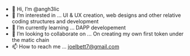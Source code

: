 - 👋 Hi, I’m @angh3lic
- 👀 I’m interested in ... UI & UX creation, web designs and other relative coding structures and development
- 🌱 I’m currently learning ... DAPP developement
- 💞️ I’m looking to collaborate on ... On creating my own first token under the matic chain
- 📫 How to reach me ... joelbett7@gmail.com

<!---
angh3lic/angh3lic is a ✨ special ✨ repository because its `README.md` (this file) appears on your GitHub profile.
You can click the Preview link to take a look at your changes.
--->
